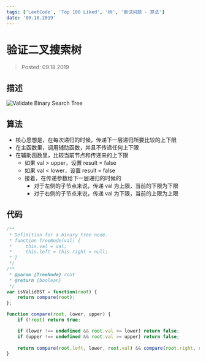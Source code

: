```yaml
---
tags: ['LeetCode', 'Top 100 Liked', '树', '面试问题 - 算法']
date: '09.18.2019'
---
```


# 验证二叉搜索树

> Posted: 09.18.2019

<Tag />

## 描述

![Validate Binary Search Tree](/validateBST.png)

## 算法

- 核心思想是，在每次递归的时候，传递下一层递归所要比较的上下限
- 在主函数里，调用辅助函数，并且不传递任何上下限
- 在辅助函数里，比较当前节点和传递来的上下限
  - 如果 val > upper，设置 result = false
  - 如果 val < lower，设置 result = false
  - 接着，在传递参数给下一层递归的时候的
    - 对于左侧的子节点来说，传递 val 为上限，当前的下限为下限
    - 对于右侧的子节点来说，传递 val 为下限，当前的上限为上限

## 代码

```javascript
/**
 * Definition for a binary tree node.
 * function TreeNode(val) {
 *     this.val = val;
 *     this.left = this.right = null;
 * }
 */
/**
 * @param {TreeNode} root
 * @return {boolean}
 */
var isValidBST = function(root) {
    return compare(root);
};

function compare(root, lower, upper) {
    if (!root) return true;

    if (lower !== undefined && root.val <= lower) return false;
    if (upper !== undefined && root.val >= upper) return false;
    
    return compare(root.left, lower, root.val) && compare(root.right, root.val, upper);
}
```

<Disqus />